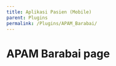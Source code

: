 ```yaml
---
title: Aplikasi Pasien (Mobile)
parent: Plugins
permalink: /Plugins/APAM_Barabai/
---
```


# APAM Barabai page
